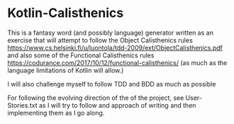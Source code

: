 # Kotlin-Calisthenics

This is a fantasy word (and possibly language) generator written as an exercise that will attempt to follow
the Object Calisthenics rules https://www.cs.helsinki.fi/u/luontola/tdd-2009/ext/ObjectCalisthenics.pdf
and also some of the Functional Calisthenics rules https://codurance.com/2017/10/12/functional-calisthenics/ 
(as much as the language limitations of Kotlin will allow.)

I will also challenge myself to follow TDD and BDD as much as possible

For following the evolving direction of the of the project, see User-Stories.txt as I will try to follow and approach
of writing and then implementing them as I go along.